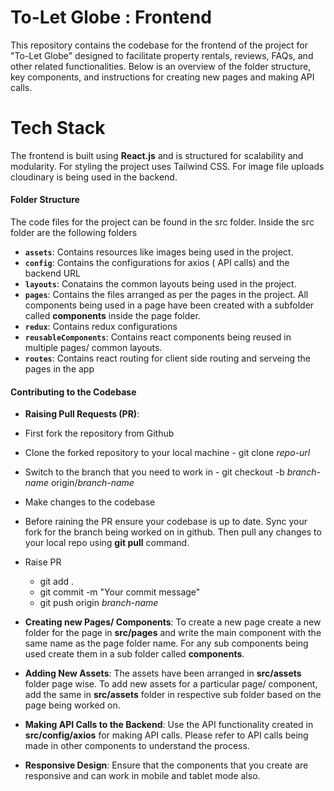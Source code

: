 

# To-Let Globe : Frontend

This repository contains the codebase for the frontend of the project for "To-Let Globe" designed to facilitate property rentals, reviews, FAQs, and other related functionalities. Below is an overview of the folder structure, key components, and instructions for creating new pages and making API calls.

# Tech Stack

The frontend is built using **React.js** and is structured for scalability and modularity. For styling the project uses Tailwind CSS. For image file uploads cloudinary is being used in the backend.

#### Folder Structure

The code files for the project can be found in the src folder. Inside the src folder are the following folders

- **`assets`**: Contains resources like images being used in the project.
- **`config`**: Contains the configurations for axios ( API calls) and the backend URL
- **`layouts`**: Conatains the common layouts being used in the project.
- **`pages`**: Contains the files arranged as per the pages in the project. All components being used in a page have been created with a subfolder called **components** inside the page folder.
- **`redux`**: Contains redux configurations
- **`reusableComponents`**: Contains react components being reused in multiple pages/ common layouts.
- **`routes`**: Contains react routing for client side routing and serveing the pages in the app

#### Contributing to the Codebase

- **Raising Pull Requests (PR)**:
- First fork the repository from Github
- Clone the forked repository to your local machine - git clone _repo-url_
- Switch to the branch that you need to work in - git checkout -b _branch-name_ origin/_branch-name_
- Make changes to the codebase
- Before raining the PR ensure your codebase is up to date. Sync your fork for the branch being worked on in github. Then pull any changes to your local repo using **git pull** command.
- Raise PR

  - git add .
  - git commit -m "Your commit message"
  - git push origin _branch-name_

- **Creating new Pages/ Components**: To create a new page create a new folder for the page in **src/pages** and write the main component with the same name as the page folder name. For any sub components being used create them in a sub folder called **components**.

- **Adding New Assets**: The assets have been arranged in **src/assets** folder page wise. To add new assets for a particular page/ component, add the same in **src/assets** folder in respective sub folder based on the page being worked on.

- **Making API Calls to the Backend**: Use the API functionality created in **src/config/axios** for making API calls. Please refer to API calls being made in other components to understand the process.

- **Responsive Design**: Ensure that the components that you create are responsive and can work in mobile and tablet mode also.
